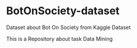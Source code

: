 # BotOnSociety-dataset
Dataset about Bot On Society from Kaggle Dataset

This is a Repository about task Data Mining 
